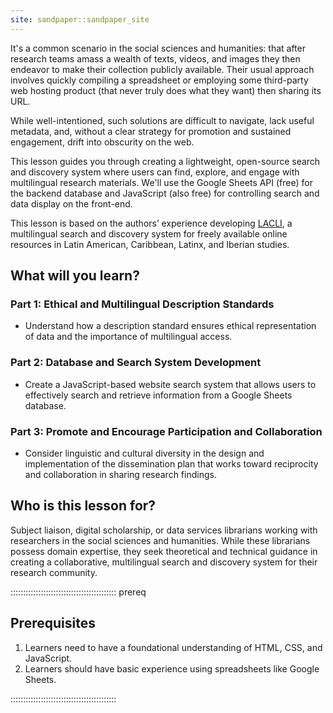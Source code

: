 ```yaml
---
site: sandpaper::sandpaper_site
---
```

It's a common scenario in the social sciences and humanities: that after research teams amass a wealth of texts, videos, and images they then endeavor to make their collection publicly available. Their usual approach involves quickly compiling a spreadsheet or employing some third-party web hosting product (that never truly does what they want) then sharing its URL. 

While well-intentioned, such solutions are difficult to navigate, lack useful metadata, and, without a clear strategy for promotion and sustained engagement, drift into obscurity on the web.

This lesson guides you through creating a lightweight, open-source search and discovery system where users can find, explore, and engage with multilingual research materials. We'll use the Google Sheets API (free) for the backend database and JavaScript (also free) for controlling search and data display on the front-end. 

This lesson is based on the authors’ experience developing [LACLI](https://lacli.info/), a multilingual search and discovery system for freely available online resources in Latin American, Caribbean, Latinx, and Iberian studies.

## What will you learn?
### Part 1: Ethical and Multilingual Description Standards

- Understand how a description standard ensures ethical representation of data and the importance of multilingual access.

### Part 2: Database and Search System Development

- Create a JavaScript-based website search system that allows users to effectively search and retrieve information from a Google Sheets database.

### Part 3: Promote and Encourage Participation and Collaboration

- Consider linguistic and cultural diversity in the design and implementation of the dissemination plan that works toward reciprocity and collaboration in sharing research findings.

## Who is this lesson for?
Subject liaison, digital scholarship, or data services librarians working with researchers in the social sciences and humanities. While these librarians possess domain expertise, they seek theoretical and technical guidance in creating a collaborative, multilingual search and discovery system for their research community.

::::::::::::::::::::::::::::::::::::::::::  prereq

## Prerequisites
1. Learners need to have a foundational understanding of HTML, CSS, and JavaScript.
2. Learners should have basic experience using spreadsheets like Google Sheets.
   
::::::::::::::::::::::::::::::::::::::::::
